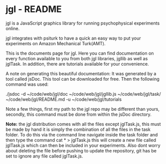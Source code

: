 jgl - README  
===

jgl is a JavaScript graphics library for running psychophysical experiments online.

jgl integrates with psiturk to have a quick an easy way to put your experiments on
Amazon Mechanical Turk(AMT). 

This is the documents page for jgl. Here you can find documentation on every function
available to you from both jgl libraries, jgllib as well as jglTask. In addition, 
there are tutorials available for your convenience. 

A note on generating this beautiful documentation: It was generated by a tool called
jsDoc. This tool can be downloaded for free. Then the following command was used:

./jsdoc -d ~/code/web/jgl/doc  ~/code/web/jgl/jgllib.js ~/code/web/jgl/task/ ~/code/web/jgl/README.md -u ~/code/web/jgl/tutorials

Note a few things, first my path to the jgl repo may be different than yours, secondly, 
this command must be done from within the jsDoc directory. 

<b>Note:</b> the jgl distribution comes with all the files except jglTask.js, this 
must be made by hand it is simply the combination of all the files in the task
folder. To do this via the command line navigate inside the task folder and then
type the command cat * > jglTask.js this will create a new file called jglTask.js
which can then be included in your experiments. Also dont worry about deleting the
file before pushing to update the repository, git has be set to ignore any file called
jglTask.js. 
